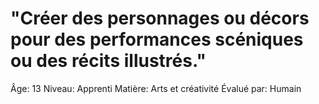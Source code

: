 # "Créer des personnages ou décors pour des performances scéniques ou des récits illustrés."

Âge: 13
Niveau: Apprenti
Matière: Arts et créativité
Évalué par: Humain
